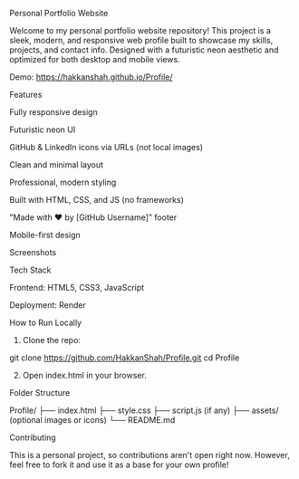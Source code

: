 
Personal Portfolio Website

Welcome to my personal portfolio website repository! This project is a sleek, modern, and responsive web profile built to showcase my skills, projects, and contact info. Designed with a futuristic neon aesthetic and optimized for both desktop and mobile views.

Demo:
https://hakkanshah.github.io/Profile/

Features

Fully responsive design

Futuristic neon UI

GitHub & LinkedIn icons via URLs (not local images)

Clean and minimal layout

Professional, modern styling

Built with HTML, CSS, and JS (no frameworks)

"Made with ❤️ by [GitHub Username]" footer

Mobile-first design


Screenshots


Tech Stack

Frontend: HTML5, CSS3, JavaScript

Deployment: Render


How to Run Locally

1. Clone the repo:

git clone https://github.com/HakkanShah/Profile.git
cd Profile


2. Open index.html in your browser.



Folder Structure

Profile/
├── index.html
├── style.css
├── script.js (if any)
├── assets/ (optional images or icons)
└── README.md

Contributing

This is a personal project, so contributions aren't open right now. However, feel free to fork it and use it as a base for your own profile!

